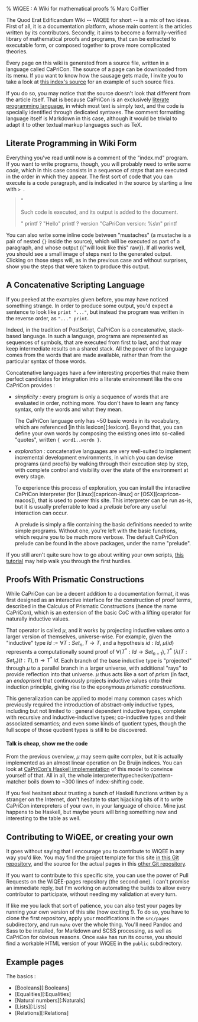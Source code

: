 % WiQEE : A Wiki for mathematical proofs
% Marc Coiffier

The Quod Erat Edificandum Wiki -- WiQEE for short -- is a mix of two
ideas. First of all, it is a documentation platform, whose main
content is the articles written by its contributors. Secondly, it aims to
become a formally-verified library of mathematical proofs and
programs, that can be extracted to executable form, or composed
together to prove more complicated theories.

Every page on this wiki is generated from a source file, written in a
language called CaPriCon. The source of a page can be downloaded from
its menu. If you want to know how the sausage gets made, I invite you
to take a look at [this index's source](index.md) for an example of
such source files.

If you do so, you may notice that the source doesn't look that
different from the article itself. That is because CaPriCon is an
exclusively [literate programming
language](https://en.wikipedia.org/wiki/Literate_programming), in
which most text is simply text, and the code is specially identified
through dedicated syntaxes. The comment formatting language itself is
Markdown in this case, although it would be trivial to adapt it to
other textual markup languages such as TeX.

Literate Programming in Wiki Form
----------------------------------

Everything you've read until now is a comment of the "index.md"
program. If you want to write programs, though, you will probably need
to write some *code*, which in this case consists in a sequence of
*steps* that are executed in the order in which they appear. The first
sort of code that you can execute is a code paragraph, and is
indicated in the source by starting a line with `> `.

> "<p>Such code is executed, and its output is added to the document.</p>" printf
>? "Hello" printf
>? version "CaPriCon version: %s\n" printf

You can also write some inline code between "mustaches" (a mustache is
a pair of nested `{}` inside the source), which will be executed as
part of a paragraph, and whose output {{"will look like this" raw}}. If all works well, you should see a small image of steps
next to the generated output. Clicking on those steps will, as in the
previous case and without surprises, show you the steps that were
taken to produce this output.

A Concatenative Scripting Language
----------------------------------

If you peeked at the examples given before, you may have noticed
something strange. In order to produce some output, you'd expect a
sentence to look like `print "..."`, but instead the program was
written in the reverse order, as `"..." print`.

Indeed, in the tradition of PostScript, CaPriCon is a concatenative,
stack-based language. In such a language, programs are represented as
sequences of symbols, that are executed from first to last, and that
may keep intermediate results on a shared stack. All the power of the
language comes from the words that are made available, rather than
from the particular syntax of those words.

Concatenative languages have a few interesting properties that make
them perfect candidates for integration into a literate environment
like the one CaPriCon provides :

  - _simplicity :_ every program is only a sequence of words that are
    evaluated in order, nothing more. You don't have to learn any fancy
    syntax, only the words and what they mean.

    The CaPriCon language only has ~50 basic words in its vocabulary,
    which are referenced [in this lexicon][:lexicon]. Beyond
    that, you can define your own words by composing the existing ones
    into so-called "quotes", written `{ word1..wordn }`.

  - _exploration :_ concatenative languages are very well-suited to
    implement incremental development environments, in which you can
    devise programs (and proofs) by walking through their execution
    step by step, with complete control and visibility over the state
    of the environment at every stage.

    To experience this process of exploration, you can install the
    interactive CaPriCon interpreter (for
    [Linux][capricon-linux] or
    [OSX][capricon-macos]), that is used to
    power this site. This interpreter can be run as-is, but it is
    usually preferrable to load a *prelude* before any useful
    interaction can occur.

    A prelude is simply a file containing the basic definitions needed
    to write simple programs. Without one, you're left with the basic
    functions, which require you to be much more verbose. The default
    CaPriCon prelude can be found in the above packages, under the
    name "prelude".

If you still aren't quite sure how to go about writing your own
scripts, [this tutorial](capricon-tutorial.html) may help walk you
through the first hurdles.

Proofs With Prismatic Constructions
-----------------------------------

While CaPriCon can be a decent addition to a documentation format, it
was first designed as an interactive interface for the construction of
proof terms, described in the Calculus of Prismatic Constructions
(hence the name CaPriCon), which is an extension of the basic CoC with
a lifting operator for naturally inductive values.

That operator is called $\mu$, and it works by projecting inductive
values onto a larger version of themselves, universe-wise. For
example, given the "inductive" type $Id := \forall T:Set_n, T
\rightarrow T$, and a hypothesis $id : Id$, $\mu(id)$ represents a
computationally sound proof of $\forall (T^*:Id \rightarrow
Set_{n+1}), T^*\ (\lambda (T:Set_n) (t:T), t) \rightarrow T^*\ id$.
Each branch of the base inductive type is "projected" through $\mu$ to
a parallel branch in a larger universe, with additional "rays" to
provide reflection into that universe. $\mu$ thus acts like a sort of
*prism* (in fact, an *endoprism*) that continuously projects inductive
values onto their induction principle, giving rise to the eponymous
*prismatic constructions*.

This generalization can be applied to model many common cases which
previously required the introduction of abstract-only inductive types,
including but not limited to : general dependent inductive types,
complete with recursive and inductive-inductive types; co-inductive
types and their associated semantics; and even some kinds of quotient
types, though the full scope of those quotient types is still to be
discovered.

#### Talk is cheap, show me the code

From the previous overview, $\mu$ may seem quite complex, but it is
actually implemented as an almost linear operation on De Bruijn
indices. You can look at [CaPriCon's Haskell
implementation](https://github.com/lih/stack-libs/blob/master/capricon/src/Data/CaPriCon.hs)
of this model to convince yourself of that. All in all, the whole
interpreter/typechecker/pattern-matcher boils down to ~300 lines of
index-shifting code.

If you feel hesitant about trusting a bunch of Haskell functions
written by a stranger on the Internet, don't hesitate to start
hijacking bits of it to write CaPriCon interepreters of your own, in
your language of choice.  Mine just happens to be Haskell, but maybe
yours will bring something new and interesting to the table as well.

Contributing to WiQEE, or creating your own
-------------------------------------------

It goes without saying that I encourage you to contribute to WiQEE in
any way you'd like. You may find the project template for this site
[in this Git repository](https://github.com/lih/WiQEE), and the
source for the actual pages in this [other Git
repository](https://github.com/lih/WiQEE-pages).

If you want to contribute to this specific site, you can use the power
of Pull Requests on the WiQEE-pages repository (the second one). I
can't promise an immediate reply, but I'm working on automating the
builds to allow every contributor to participate, without needing my
validation at every turn.


If like me you lack that sort of patience, you can also test your
pages by running your own version of this site (how exciting !). To do
so, you have to clone the first repository, apply your modifications
in the `src/pages` subdirectory, and run `make` over the whole
thing. You'll need Pandoc and Sass to be installed, for Markdown and
SCSS processing, as well as CaPriCon for obvious reasons. Once `make`
has run its course, you should find a workable HTML version of your
WiQEE in the `public` subdirectory.

Example pages
-------------

The basics :

  - [Booleans][:Booleans]
  - [Equalities][:Equalities]
  - [Natural numbers][:Naturals]
  - [Lists][:Lists]
  - [Relations][:Relations]
